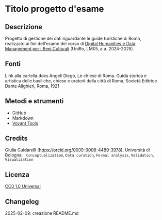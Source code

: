 # Titolo progetto d'esame

## Descrizione
Progetto di gestione dei dati riguardante le guide turistiche di Roma, realizzato ai fini dell'esame del corso di [Digital Humanities e Data Management per i Beni Culturali](https://www.unibo.it/it/studiare/dottorati-master-specializzazioni-e-altra-formazione/insegnamenti/insegnamento/2024/502386) (UniBo, LM05, a.a. 2024-2025).

## Fonti
Link alla cartella docs Angeli Diego, Le chiese di Roma. Guida storica e artistica delle basiliche, chiese e oratorii della città di Roma, Società Editrice Dante Alighieri, Roma, 1921

## Metodi e strumenti
* GitHub
* Markdown
* [Voyant Tools](https://voyant-tools.org/)

## Credits
Giulia Guidarelli (https://orcid.org/0009-0008-4489-3978), Università di Bologna; ` Conceptualization`, `Data curation`, `Formal analysis`, `Validation`, `Visualization`

## Licenza
[CC0 1.0 Universal](https://creativecommons.org/publicdomain/zero/1.0/?ref=chooser-v1)

## Changelog
2025-02-09: creazione README.md
